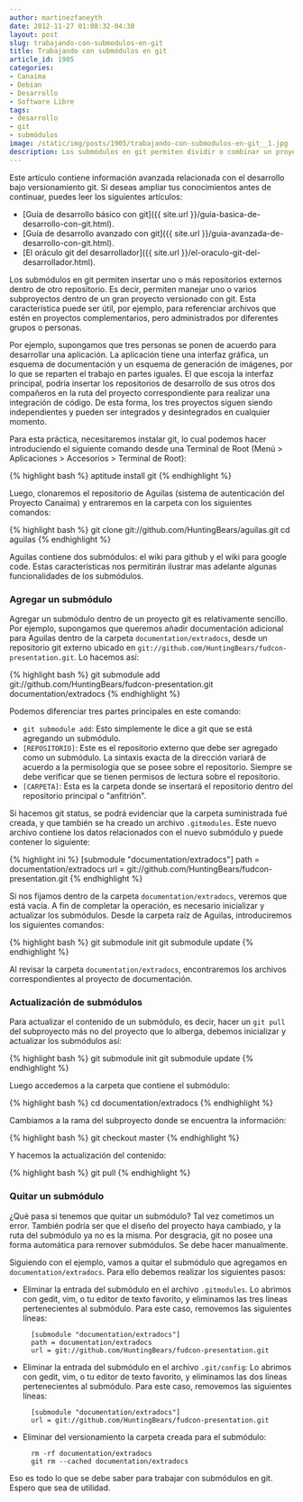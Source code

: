 ```yaml
---
author: martinezfaneyth
date: 2012-11-27 01:08:32-04:30
layout: post
slug: trabajando-con-submodulos-en-git
title: Trabajando con submódulos en git
article_id: 1905
categories:
- Canaima
- Debian
- Desarrollo
- Software Libre
tags:
- desarrollo
- git
- submódulos
image: /static/img/posts/1905/trabajando-con-submodulos-en-git__1.jpg
description: Los submódulos en git permiten dividir o combinar un proyecto en varios repositorios separados.
---
```


Este artículo contiene información avanzada relacionada con el desarrollo bajo versionamiento git. Si deseas ampliar tus conocimientos antes de continuar, puedes leer los siguientes artículos:

* [Guía de desarrollo básico con git]({{ site.url }}/guia-basica-de-desarrollo-con-git.html).
* [Guía de desarrollo avanzado con git]({{ site.url }}/guia-avanzada-de-desarrollo-con-git.html).
* [El oráculo git del desarrollador]({{ site.url }}/el-oraculo-git-del-desarrollador.html).

Los submódulos en git permiten insertar uno o más repositorios externos dentro de otro repositorio. Es decir, permiten manejar uno o varios subproyectos dentro de un gran proyecto versionado con git. Esta característica puede ser útil, por ejemplo, para referenciar archivos que estén en proyectos complementarios, pero administrados por diferentes grupos o personas.

Por ejemplo, supongamos que tres personas se ponen de acuerdo para desarrollar una aplicación. La aplicación tiene una interfaz gráfica, un esquema de documentación y un esquema de generación de imágenes, por lo que se reparten el trabajo en partes iguales. El que escoja la interfaz principal, podría insertar los repositorios de desarrollo de sus otros dos compañeros en la ruta del proyecto correspondiente para realizar una integración de código. De esta forma, los tres proyectos siguen siendo independientes y pueden ser integrados y desintegrados en cualquier momento.

Para esta práctica, necesitaremos instalar git, lo cual podemos hacer introduciendo el siguiente comando desde una Terminal de Root (Menú > Aplicaciones > Accesorios > Terminal de Root):

{% highlight bash %}
aptitude install git
{% endhighlight %}

Luego, clonaremos el repositorio de Aguilas (sistema de autenticación del Proyecto Canaima) y entraremos en la carpeta con los siguientes comandos:

{% highlight bash %}
git clone git://github.com/HuntingBears/aguilas.git
cd aguilas
{% endhighlight %}

Aguilas contiene dos submódulos: el wiki para github y el wiki para google code. Estas características nos permitirán ilustrar mas adelante algunas funcionalidades de los submódulos.

### Agregar un submódulo

Agregar un submódulo dentro de un proyecto git es relativamente sencillo. Por ejemplo, supongamos que queremos añadir documentación adicional para Aguilas dentro de la carpeta `documentation/extradocs`, desde un repositorio git externo ubicado en `git://github.com/HuntingBears/fudcon-presentation.git`. Lo hacemos así:

{% highlight bash %}
git submodule add git://github.com/HuntingBears/fudcon-presentation.git documentation/extradocs
{% endhighlight %}

Podemos diferenciar tres partes principales en este comando:

* `git submodule add`: Esto simplemente le dice a git que se está agregando un submódulo.
* `[REPOSITORIO]`: Este es el repositorio externo que debe ser agregado como un submódulo. La sintaxis exacta de la dirección variará de acuerdo a la permisología que se posee sobre el repositorio. Siempre se debe verificar que se tienen permisos de lectura sobre el repositorio.
* `[CARPETA]`: Esta es la carpeta donde se insertará el repositorio dentro del repositorio principal o "anfitrión".

Si hacemos git status, se podrá evidenciar que la carpeta suministrada fué creada, y que también se ha creado un archivo `.gitmodules`. Este nuevo archivo contiene los datos relacionados con el nuevo submódulo y puede contener lo siguiente:

{% highlight ini %}
[submodule "documentation/extradocs"]
path = documentation/extradocs
url = git://github.com/HuntingBears/fudcon-presentation.git
{% endhighlight %}

Si nos fijamos dentro de la carpeta `documentation/extradocs`, veremos que está vacía. A fin de completar la operación, es necesario inicializar y actualizar los submódulos. Desde la carpeta raíz de Aguilas, introduciremos los siguientes comandos:

{% highlight bash %}
git submodule init
git submodule update
{% endhighlight %}

Al revisar la carpeta `documentation/extradocs`, encontraremos los archivos correspondientes al proyecto de documentación.

### Actualización de submódulos

Para actualizar el contenido de un submódulo, es decir, hacer un `git pull` del subproyecto más no del proyecto que lo alberga, debemos inicializar y actualizar los submódulos así:

{% highlight bash %}
git submodule init
git submodule update
{% endhighlight %}

Luego accedemos a la carpeta que contiene el submódulo:

{% highlight bash %}
cd documentation/extradocs
{% endhighlight %}

Cambiamos a la rama del subproyecto donde se encuentra la información:

{% highlight bash %}
git checkout master
{% endhighlight %}

Y hacemos la actualización del contenido:

{% highlight bash %}
git pull
{% endhighlight %}

### Quitar un submódulo

¿Qué pasa si tenemos que quitar un submódulo? Tal vez cometimos un error. También podría ser que el diseño del proyecto haya cambiado, y la ruta del submódulo ya no es la misma. Por desgracia, git no posee una forma automática para remover submódulos. Se debe hacer manualmente.

Siguiendo con el ejemplo, vamos a quitar el submódulo que agregamos en `documentation/extradocs`. Para ello debemos realizar los siguientes pasos:

* Eliminar la entrada del submódulo en el archivo `.gitmodules`. Lo abrimos con gedit, vim, o tu editor de texto favorito, y eliminamos las tres líneas pertenecientes al submódulo. Para este caso, removemos las siguientes líneas:

        [submodule "documentation/extradocs"]
        path = documentation/extradocs
        url = git://github.com/HuntingBears/fudcon-presentation.git

* Eliminar la entrada del submódulo en el archivo `.git/config`: Lo abrimos con gedit, vim, o tu editor de texto favorito, y eliminamos las dos líneas pertenecientes al submódulo. Para este caso, removemos las siguientes líneas:

        [submodule "documentation/extradocs"]
        url = git://github.com/HuntingBears/fudcon-presentation.git

* Eliminar del versionamiento la carpeta creada para el submódulo:

        rm -rf documentation/extradocs
        git rm --cached documentation/extradocs

Eso es todo lo que se debe saber para trabajar con submódulos en git. Espero que sea de utilidad.
